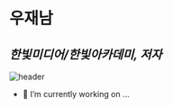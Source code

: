 # 우재남
## _한빛미디어/한빛아카데미, 저자_

![header](https://capsule-render.vercel.app/api?type=wave&color=auto&height=300&section=header&text=깃허브특강&fontSize=70)

- 🔭 I’m currently working on ...

<!--
**JohnBann/JohnBann** is a ✨ _special_ ✨ repository because its `README.md` (this file) appears on your GitHub profile.

Here are some ideas to get you started:

- 🔭 I’m currently working on ...
- 🌱 I’m currently learning ...
- 👯 I’m looking to collaborate on ...
- 🤔 I’m looking for help with ...
- 💬 Ask me about ...
- 📫 How to reach me: ...
- 😄 Pronouns: ...
- ⚡ Fun fact: ...
-->

